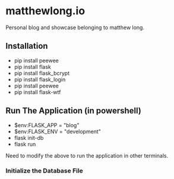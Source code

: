# matthewlong.io

Personal blog and showcase belonging to matthew long.

## Installation

- pip install peewee
- pip install flask
- pip install flask_bcrypt
- pip install flask_login
- pip install peewee
- pip install flask-wtf

## Run The Application (in powershell)

- \$env:FLASK_APP = "blog"
- \$env:FLASK_ENV = "development"
- flask init-db
- flask run

Need to modify the above to run the application in other terminals.

### Initialize the Database File


